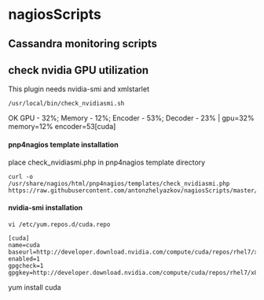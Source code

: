 # nagiosScripts
## Cassandra monitoring scripts

## check nvidia GPU utilization
This plugin needs nvidia-smi and xmlstarlet
```
/usr/local/bin/check_nvidiasmi.sh
```
OK GPU - 32%; Memory - 12%; Encoder - 53%; Decoder - 23% | gpu=32% memory=12% encoder=53[cuda]

#### pnp4nagios template installation
place check_nvidiasmi.php in pnp4nagios template directory

```
curl -o /usr/share/nagios/html/pnp4nagios/templates/check_nvidiasmi.php  https://raw.githubusercontent.com/antonzhelyazkov/nagiosScripts/master/check_nvidiasmi.php
```

#### nvidia-smi installation

```
vi /etc/yum.repos.d/cuda.repo
```

```
[cuda]
name=cuda
baseurl=http://developer.download.nvidia.com/compute/cuda/repos/rhel7/x86_64
enabled=1
gpgcheck=1
gpgkey=http://developer.download.nvidia.com/compute/cuda/repos/rhel7/x86_64/7fa2af80.pub
```
yum install cuda
